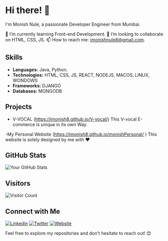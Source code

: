 # Hi there! 👋

I'm Monish Nule, a passionate Developer Engineer from Mumbai.

🌱 I’m currently learning Front-end Development.
💼 I’m looking to collaborate on HTML, CSS, JS.
📫 How to reach me: imonishnule8@gmail.com.

## Skills

- **Languages:** Java, Python.
- **Technologies:** HTML, CSS, JS, REACT, NODEJS, MACOS, LINUX, WONDOWS
- **Frameworks:** DJANGO
- **Databases:** MONGODB

## Projects

- V-VOCAL (https://imonish8.github.io/V-vocal/)
  This V-vocal E-commerce is unique in its own Way.

-My Personal Website (https://imonish8.github.io/monishPersonal/ )
  This website is solely designed by me with ❤️ 

## GitHub Stats

![Your GitHub Stats](https://github-readme-stats.vercel.app/api?username=imonish8&show_icons=true&theme=radical)

## Visitors

![Visitor Count](https://visitor-badge.glitch.me/badge?page_id=imonish8.imonish8)

## Connect with Me

[![Linkedin](https://img.shields.io/badge/-LinkedIn-blue?style=flat-square&logo=Linkedin&logoColor=white&link=https://www.linkedin.com/in/monishnule/)](https://www.linkedin.com/in/monishnule/)
[![Twitter](https://img.shields.io/badge/-Twitter-blue?style=flat-square&logo=Twitter&logoColor=white&link=https://twitter.com/yourusername)](https://twitter.com/imonish8)
[![Website](https://img.shields.io/badge/-Website-brightgreen?style=flat-square&link=https://yourwebsite.com)](https://monishnule.dev)

Feel free to explore my repositories and don't hesitate to reach out! 😊
